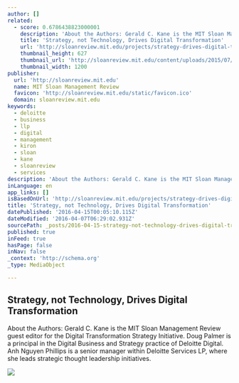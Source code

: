 ```yaml
---
author: []
related:
  - score: 0.6786438823000001
    description: 'About the Authors: Gerald C. Kane is the MIT Sloan Management Review guest editor for the Digital Transformation Strategy Initiative. Doug Palmer is a principal in the Digital Business and Strategy practice of Deloitte Digital. Anh Nguyen Phillips is a senior manager within Deloitte Services LP, where she leads strategic thought leadership initiatives.'
    title: 'Strategy, not Technology, Drives Digital Transformation'
    url: 'http://sloanreview.mit.edu/projects/strategy-drives-digital-transformation/'
    thumbnail_height: 627
    thumbnail_url: 'http://sloanreview.mit.edu/content/uploads/2015/07/2015DLReport-1200-1200x627.jpg'
    thumbnail_width: 1200
publisher:
  url: 'http://sloanreview.mit.edu'
  name: MIT Sloan Management Review
  favicon: 'http://sloanreview.mit.edu/static/favicon.ico'
  domain: sloanreview.mit.edu
keywords:
  - deloitte
  - business
  - llp
  - digital
  - management
  - kiron
  - sloan
  - kane
  - sloanreview
  - services
description: 'About the Authors: Gerald C. Kane is the MIT Sloan Management Review guest editor for the Digital Transformation Strategy Initiative. Doug Palmer is a principal in the Digital Business and Strategy practice of Deloitte Digital. Anh Nguyen Phillips is a senior manager within Deloitte Services LP, where she leads strategic thought leadership initiatives.'
inLanguage: en
app_links: []
isBasedOnUrl: 'http://sloanreview.mit.edu/projects/strategy-drives-digital-transformation/?utm_source=twitter&utm_medium=social&utm_campaign=dlrpt15'
title: 'Strategy, not Technology, Drives Digital Transformation'
datePublished: '2016-04-15T00:05:10.115Z'
dateModified: '2016-04-07T06:29:02.931Z'
sourcePath: _posts/2016-04-15-strategy-not-technology-drives-digital-transformation.md
published: true
inFeed: true
hasPage: false
inNav: false
_context: 'http://schema.org'
_type: MediaObject

---
```

<article style=""><h1>Strategy, not Technology, Drives Digital Transformation</h1><p>About the Authors: Gerald C. Kane is the MIT Sloan Management Review guest editor for the Digital Transformation Strategy Initiative. Doug Palmer is a principal in the Digital Business and Strategy practice of Deloitte Digital. Anh Nguyen Phillips is a senior manager within Deloitte Services LP, where she leads strategic thought leadership initiatives.</p><img src="http://sloanreview.mit.edu/content/uploads/2015/07/2015DLReport-1200-1200x627.jpg" /></article>
